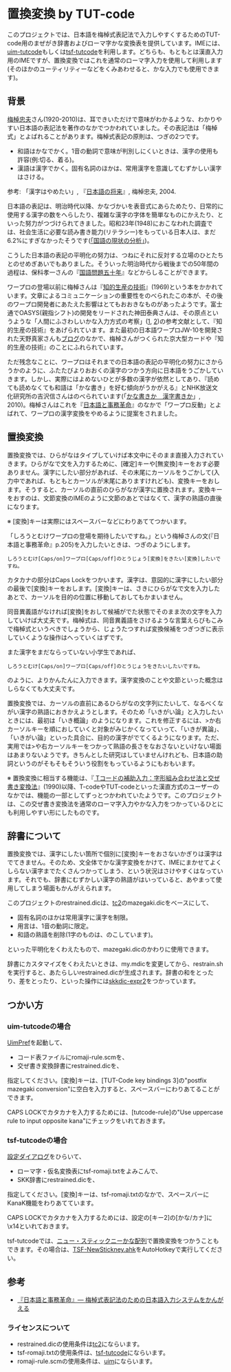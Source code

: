 # 置換変換 by TUT-code

このプロジェクトでは、日本語を梅棹式表記法で入力しやすくするためのTUT-code用のまぜがき辞書およびローマ字かな変換表を提供しています。IMEには、[uim-tutcode](https://github.com/uim/uim-doc-ja/wiki/UimTutcode)もしくは[tsf-tutcode](https://github.com/deton/tsf-tutcode)を利用します。どちらも、もともとは漢直入力用のIMEですが、置換変換ではこれを通常のローマ字入力を使用して利用します(そのほかのユーティリティーなどをくみあわせると、かな入力でも使用できます)。

## 背景

[梅棹忠夫](http://rondokreanto.com/tadao_umesao/)さん(1920-2010)は、耳できいただけで意味がわかるような、わかりやすい日本語の表記法を著作のなかでつかわれていました。その表記法は「梅棹式」とよばれることがあります。梅棹式表記の原則は、つぎの2つです。

* 和語はかなでかく。1音の動詞で意味が判別しにくいときは、漢字の使用も許容(例:切る、着る)。
* 漢語は漢字でかく。固有名詞のほかは、常用漢字を意識してむずかしい漢字はさける。

参考: 「漢字はやめたい」, 『[日本語の将来](https://www.amazon.co.jp/dp/4140910011)』,  梅棹忠夫, 2004.

日本語の表記は、明治時代以降、かなづかいを表音式にあらためたり、日常的に使用する漢字の数をへらしたり、複雑な漢字の字体を簡単なものにかえたり、といった努力がつづけられてきました。昭和23年(1948)におこなわれた調査では、社会生活に必要な読み書き能力(リテラシー)をもっている日本人は、まだ6.2%にすぎなかったそうです([「国語の現状の分析」](http://www.bunka.go.jp/kokugo_nihongo/sisaku/joho/joho/kakuki/01/tosin01/02.html))。

こうした日本語の表記の平明化の努力は、つねにそれに反対する立場のひとたちとのせめぎあいでもありました。そういった明治時代から戦後までの50年間の過程は、保科孝一さんの『[国語問題五十年](http://uwazura.cocolog-nifty.com/blog/2006/07/post_c707.html)』などからしることができます。

ワープロの登場以前に梅棹さんは『[知的生産の技術](https://www.amazon.co.jp/dp/4004150930/)』(1969)という本をかかれています。文章によるコミュニケーションの重要性をのべられたこの本が、その後のワープロ開発者にあたえた影響はとてもおおきなものがあったようです。富士通でOASYS(親指シフト)の開発をリードされた神田泰典さんは、その原点というような「人間にふさわしいかな入力方式の考察」([1](http://www.ykanda.jp/oasgif/nin-1.jpg), [2](http://www.ykanda.jp/oasgif/nin-2.jpg))の参考文献として、『知的生産の技術』をあげられています。また最初の日本語ワープロJW-10を開発された天野真家さんも[ブログ](http://www.ne.jp/asahi/kanmu/heishi/wp1.html)のなかで、梅棹さんがつくられた京大型カードや『知的生産の技術』のことにふれられています。

ただ残念なことに、ワープロはそれまでの日本語の表記の平明化の努力にさからうかのように、ふたたびよりおおくの漢字のつかう方向に日本語をうごかしていきます。しかし、実際にはよめないひとが多数の漢字が依然としてあり、『読めても読めなくても和語は「かな書き」を好む傾向がうかがえる』とNHK放送文化研究所の吉沢信さんはのべられています(「[かな書きか　漢字書きか](http://www.nhk.or.jp/bunken/summary/kotoba/kotobax3/pdf/062.pdf)」, 2010)。梅棹さんはこれを『[日本語と事務革命](https://www.amazon.co.jp/dp/487576412X/)』のなかで「ワープロ反動」とよばれて、ワープロの漢字変換をやめるように提案をされました。

## 置換変換

置換変換では、ひらがなはタイプしていけば本文中にそのまま直接入力されていきます。ひらがなで文を入力するために、[確定]キーや[無変換]キーをおす必要ありません。漢字にしたい部分があれば、その末尾にカーソルをうごかして(入力中であれば、もともとカーソルが末尾にありますけれども)、変換キーをおします。そうすると、カーソルの直前のひらがなが漢字に置換されます。変換キーをおすのは、文節変換のIMEのように文節のあとではなくて、漢字の熟語の直後になります。

※ [変換]キーは実際にはスペースバーなどにわりあててつかいます。

「しろうとむけワープロの登場を期待したいですね。」という梅棹さんの文(『日本語と事務革命』p.205)を入力したいときは、つぎのようにします。

    しろうとむけ[Caps/on]ワープロ[Caps/off]のとうじょう[変換]をきたい[変換]したいですね。

カタカナの部分はCaps Lockをつかいます。漢字は、意図的に漢字にしたい部分の最後で[変換]キーをおします。[変換]キーは、さきにひらがなで文を入力したあとで、カーソルを目的の位置に移動しておしてもかまいません。

同音異義語がなければ[変換]をおして候補がでた状態でそのまま次の文字を入力していけば大丈夫です。梅棹式は、同音異義語をさけるような言葉えらびもこみで梅棹式というべきでしょうから、じょうたつすれば変換候補をつぎつぎに表示していくような操作はへっていくはずです。

また漢字をまだならっていない小学生であれば、

    しろうとむけ[Caps/on]ワープロ[Caps/off]のとうじょうをきたいしたいですね。

のように、よりかんたんに入力できます。漢字変換のことや文節といった概念はしらなくても大丈夫です。

置換変換では、カーソルの直前にあるひらがなの文字列にたいして、なるべくながい漢字の熟語におきかえようとします。そのため「いきがい論」と入力したいときには、最初は「いき概論」のようになります。これを修正するには、>か右カーソルキーを順におしていくと対象がみじかくなっていって、「いきが異論」、「いきがい論」といった具合に、目的の漢字がでてくるようになります。ただ、実用では>や右カーソルキーをつかって熟語の長さをなおさないといけない場面はあまりないようです。きちんとした研究はしていませんけれども、日本語の助詞というのがそもそもそういう役割をもっているようにもおもいます。

※ 置換変換に相当する機能は、『[ Tコードの補助入力：字形組み合わせ法と交ぜ書き変換法]( http://id.nii.ac.jp/1001/00015068/)』(1990)以降、T-codeやTUT-codeといった漢直方式のユーザーのなかでは、機能の一部としてずっとつかわれていたようです。このプロジェクトは、この交ぜ書き変換法を通常のローマ字入力やかな入力をつかっているひとにも利用しやすい形にしたものです。

## 辞書について

置換変換では、漢字にしたい箇所で個別に[変換]キーをおさないかぎりは漢字はでてきません。そのため、文全体でかな漢字変換をかけて、IMEにまかせてよくしらない漢字までたくさんつかってしまう、という状況はさけやすくはなっています。それでも、辞書にむずかしい漢字の熟語がはいっていると、あやまって使用してしまう場面もかんがえられます。

このプロジェクトのrestrained.dicは、[tc2](https://github.com/kanchoku/tc)のmazegaki.dicをベースにして、

* 固有名詞のほかは常用漢字に漢字を制限。
* 用言は、1音の動詞に限定。
* 和語の熟語を削除(1字のものは、のこしています)。

といった平明化をくわえたもので、mazegaki.dicのかわりに使用できます。

辞書にカスタマイズをくわえたいときは、my.mdicを変更してから、restrain.shを実行すると、あたらしいrestrained.dicが生成されます。辞書の和をとったり、差をとったり、といった操作には[skkdic-expr2](https://github.com/skk-dev/skktools)をつかっています。

## つかい方

### uim-tutcodeの場合

[UimPref](https://github.com/uim/uim-doc-ja/wiki/UimPref)を起動して、

* コード表ファイルにromaji-rule.scmを、
* 交ぜ書き変換辞書にrestrained.dicを、

指定してください。[変換]キーは、[TUT-Code key bindings 3]の"postfix mazegaki conversion"に空白を入力すると、スペースバーにわりあてることができます。

CAPS LOCKでカタカナを入力するためには、[tutcode-rule]の"Use uppercase rule to input opposite kana"にチェックをいれておきます。

### tsf-tutcodeの場合

[設定ダイアログ](https://github.com/deton/tsf-tutcode#設定)をひらいて、


* ローマ字・仮名変換表にtsf-romaji.txtをよみこんで、
* SKK辞書にrestrained.dicを、

指定してください。[変換]キーは、tsf-romaji.txtのなかで、スペースバーにKanaK機能をわりあてています。

CAPS LOCKでカタカナを入力するためには、設定の[キー2]の[かな/カナ]に\x14といれておきます。

tsf-tutcodeでは、[ニュー・スティックニーかな配列](https://github.com/esrille/new-stickney)で置換変換をつかうこともできます。その場合は、[TSF-NewStickney.ahk](https://github.com/esrille/new-stickney/blob/master/ahk/TSF-NewStickney.ahk)をAutoHotkeyで実行してください。


## 参考

* [『日本語と事務革命』— 梅棹式表記法のための日本語入力システムをかんがえる](http://shiki.esrille.com/2017/04/blog-post.html)

### ライセンスについて

* restrained.dicの使用条件は[tc2](https://github.com/kanchoku/tc)にならいます。
* tsf-romaji.txtの使用条件は、[tsf-tutcode](https://github.com/deton/tsf-tutcode)にならいます。
* romaji-rule.scmの使用条件は、[uim](https://github.com/uim/uim)にならいます。

